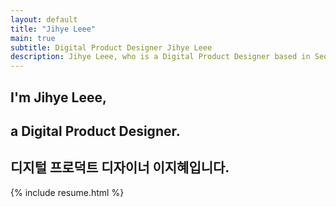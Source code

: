 ```yaml
---
layout: default
title: "Jihye Leee"
main: true
subtitle: Digital Product Designer Jihye Leee
description: Jihye Leee, who is a Digital Product Designer based in Seoul, South Korea. | '이지혜' 디지털 프로덕트 디자이너입니다.
---
```

<div class="intro-animation">
<section class="explanation">
    <h1 class="intro">
    I'm Jihye Leee,
    </h1>
    <h1 class="intro">a Digital Product Designer.
    </h1>
    <h2 class="intro">디지털 프로덕트 디자이너 이지혜입니다.</h2>
</section>
</div>
{% include resume.html %}
